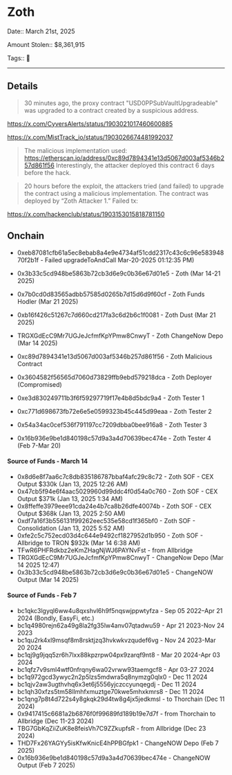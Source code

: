 # Zoth

Date:: March 21st, 2025

Amount Stolen:: $8,361,915

Tags:: 🔑

---

## Details

> 30 minutes ago, the proxy contract "USD0PPSubVaultUpgradeable" was upgraded to a contract created by a suspicious address.

https://x.com/CyversAlerts/status/1903021017460600885

https://x.com/MistTrack_io/status/1903026674481992037


> The malicious implementation used: https://etherscan.io/address/0xc89d7894341e13d5067d003af5346b257d861f56 Interestingly, the attacker deployed this contract 6 days before the hack.

> 20 hours before the exploit, the attackers tried (and failed) to upgrade the contract using a malicious implementation. The contract was deployed by “Zoth Attacker 1.” Failed tx:


https://x.com/hackenclub/status/1903153015818781150


## Onchain

- 0xeb87081cfb61a5ec8ebab8a4e9e4734af51cdd2317c43c6c96e58394870f2b1f - Failed upgradeToAndCall Mar-20-2025 01:12:35 PM)

- 0x3b33c5cd948be5863b72cb3d6e9c0b36e67d01e5 - Zoth (Mar 14-21 2025)
- 0x7b0cd0d83565adbb57585d0265b7d15d6d9f60cf - Zoth Funds Hodler (Mar 21 2025)
- 0xb16f426c51267c7d660cd217fa3c6d2b6c1f0081 - Zoth Dust (Mar 21 2025)
- TRGXGdEcC9Mr7UGJeJcfmfKpYPmw8CnwyT - Zoth ChangeNow Depo (Mar 14 2025)

- 0xc89d7894341e13d5067d003af5346b257d861f56 - Zoth Malicious Contract
- 0x3604582f56565d7060d73829ffb9ebd579218dca - Zoth Deployer (Compromised)
- 0xe3d830249711b3f6f59297719f17e4b8d5bdc9a4 - Zoth Tester 1
- 0xc771d698673fb72e6e5e0599323b45c445d99eaa - Zoth Tester 2
- 0x54a34ac0cef536f791197cc7209dbba0bee916a8 - Zoth Tester 3
- 0x16b936e9be1d840198c57d9a3a4d70639bec474e - Zoth Tester 4 (Feb 7-Mar 20)

#### Source of Funds - March 14


- 0x8d6e8f7aa6c7c8db835186787bbaf4afc29c8c72 - Zoth SOF - CEX Output $330k (Jan 13, 2025 12:26 AM)
- 0x47cb5f94e6f4aac5029960d99ddc4f0d54a0c760 - Zoth SOF - CEX Output $371k (Jan 13, 2025 1:34 AM)
- 0x8ffeffe3979eee91cda24e4b7ca8b26dfe40074b - Zoth SOF - CEX Output $368k (Jan 13, 2025 2:50 AM)
- 0xdf7a16f3b556131f99262eec535e58cd1f365bf0 - Zoth SOF - Consolidation (Jan 13, 2025 5:52 AM)
- 0xfe2c5c752ecd03d4c644e9492cf1827952d1b950 - Zoth SOF - Allbridge to TRON $932k (Mar 14 6:38 AM)
- TFwR6PHFRdkbz2eKmZHagNjWJ6PAYNvFst - from Allbridge
- TRGXGdEcC9Mr7UGJeJcfmfKpYPmw8CnwyT - ChangeNow Depo (Mar 14 2025 12:47)
- 0x3b33c5cd948be5863b72cb3d6e9c0b36e67d01e5 - ChangeNOW Output  (Mar 14 2025)


#### Source of Funds - Feb 7

- bc1qkc3lgyql6ww4u8qxshvl6h9f5nqswjppwtyfza - Sep 05 2022–Apr 21 2024 (Bondly, EasyFi, etc.)
- bc1q4980rejn62a49g8la2fg35lw4anv07qtadwu59 - Apr 21 2023-Nov 24 2023
- bc1qu2rk4xl9msqf8m8rsktjzq3hvkwkvzqudef6vg - Nov 24 2023-Mar 20 2024
- bc1qj9g9jqq5zr6h7lxx88kpzrpw04px9zarqf9nt8 - Mar 20 2024-Apr 03 2024
- bc1qfz7v9sml4wtf0nfrqny6wa02vrww93taemgcf8 - Apr 03-27 2024
- bc1q972gcd3ywyc2n2p5lzs5mdwra5q8nymzg0qlx0 - Dec 11 2024
- bc1qjv2aw3ugthvhq6x3et6j5556yjczccyunqegdj - Dec 11 2024
- bc1qh30xfzs5tm58llmhfxmuztge70kwe5mhxkmrs8 - Dec 11 2024
- bc1qng7p8t4d722s4y8gkqk29d4tw8g4jx5jedkmsl - to Thorchain (Dec 11 2024)
- 0x9417415c6681a2b6876f0f99689fd189b19e7d7f - from Thorchain to Allbridge (Dec 11-23 2024)
- TBG7GbKqZiiZuK8e8feisVh7C9ZZkupfsR - from Allbridge (Dec 23 2024)
- THD7Fx26YAGYy5isKfwKnicE4hPPBGfpk1 - ChangeNOW Depo (Feb 7 2025)
- 0x16b936e9be1d840198c57d9a3a4d70639bec474e - ChangeNOW Output (Feb 7 2025)







